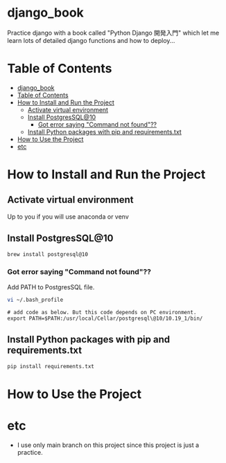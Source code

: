 # django_book
Practice django with a book called "Python Django 開発入門" which let me learn lots of detailed django functions and how to deploy...

# Table of Contents
- [django_book](#django_book)
- [Table of Contents](#table-of-contents)
- [How to Install and Run the Project](#how-to-install-and-run-the-project)
  - [Activate virtual environment](#activate-virtual-environment)
  - [Install PostgresSQL@10](#install-postgressql10)
    - [Got error saying "Command not found"??](#got-error-saying-command-not-found)
  - [Install Python packages with pip and requirements.txt](#install-python-packages-with-pip-and-requirementstxt)
- [How to Use the Project](#how-to-use-the-project)
- [etc](#etc)
# How to Install and Run the Project
## Activate virtual environment
Up to you if you will use anaconda or venv

## Install PostgresSQL@10
```bash
brew install postgresql@10
```
### Got error saying "Command not found"??
Add PATH to PostgresSQL file.
```bash
vi ~/.bash_profile
```

```bash_profile
# add code as below. But this code depends on PC environment.
export PATH=$PATH:/usr/local/Cellar/postgresql\@10/10.19_1/bin/
```
## Install Python packages with pip and requirements.txt
```bash
pip install requirements.txt
```
# How to Use the Project
# etc
- I use only main branch on this project since this project is just a practice.